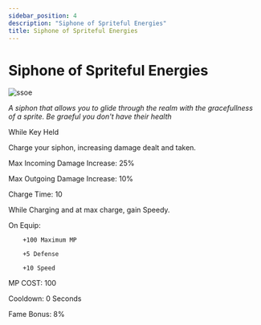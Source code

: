 ```yaml
---
sidebar_position: 4
description: "Siphone of Spriteful Energies"
title: Siphone of Spriteful Energies
---
```




# Siphone of Spriteful Energies


 ![ssoe](https://cdn.discordapp.com/attachments/1187552567295758487/1191077758617522216/Siphon_of_Spriteful_Energies.png?ex=65a4209a&is=6591ab9a&hm=130b8b3f1ef424be056ee892e2208364818bdde634281227c20d1cd1eb5623ac&)


<i>A siphon that allows you to glide through the realm with the gracefullness of a sprite. Be graeful you don't have their health</i>



 While Key Held
 
 Charge your siphon, increasing damage dealt and taken.
 
 Max Incoming Damage Increase: 25%
 
 Max Outgoing Damage Increase: 10%
 
 Charge Time: 10
 
 While Charging and at max charge, gain Speedy.

 On Equip:
       
        +100 Maximum MP

        +5 Defense

        +10 Speed

MP COST: 100

Cooldown: 0 Seconds

Fame Bonus: 8%
